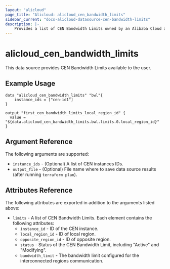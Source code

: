 ```yaml
---
layout: "alicloud"
page_title: "Alicloud: alicloud_cen_bandwidth_limits"
sidebar_current: "docs-alicloud-datasource-cen-bandwidth-limits"
description: |-
    Provides a list of CEN Bandwidth Limits owned by an Alibaba Cloud account.
---
```


# alicloud\_cen\_bandwidth\_limits

This data source provides CEN Bandwidth Limits available to the user.

## Example Usage

```
data "alicloud_cen_bandwidth_limits" "bwl"{
	instance_ids = ["cen-id1"]
}

output "first_cen_bandwidth_limits_local_region_id" {
  value = "${data.alicloud_cen_bandwidth_limits.bwl.limits.0.local_region_id}"
}
```

## Argument Reference

The following arguments are supported:

* `instance_ids` - (Optional) A list of CEN instances IDs.
* `output_file` - (Optional) File name where to save data source results (after running `terraform plan`).

## Attributes Reference

The following attributes are exported in addition to the arguments listed above:

* `limits` - A list of CEN Bandwidth Limits. Each element contains the following attributes:
  * `instance_id` - ID of the CEN instance.
  * `local_region_id` - ID of local region.
  * `opposite_region_id` - ID of opposite region.
  * `status` - Status of the CEN Bandwidth Limit, including "Active" and "Modifying".
  * `bandwidth_limit` - The bandwidth limit configured for the interconnected regions communication.